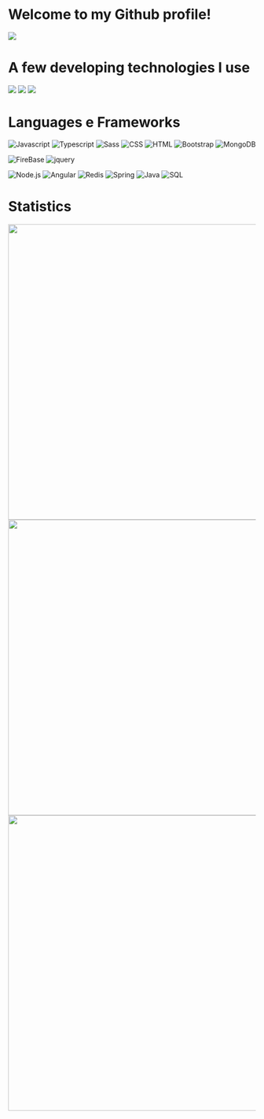 # Welcome to my Github profile!
<a href="https://github.com/DenverCoder1/readme-typing-svg"><img src="https://readme-typing-svg.herokuapp.com/?lines=👩%20Bianca%20Klein%20Schmitt;💻%20Full-Stack%20Web%20Developer;📍Florianópolis,%20Brazil;📚%20Always%20learning%20new%20things&font=Fira%20Code&center=true&width=440&height=45&color=f75c7e&vCenter=true&size=22"></a>


# A few developing technologies I use
![](https://img.shields.io/badge/OS-Linux-informational?style=flat&logo=linux&logoColor=white&color=c64f68)
![](https://img.shields.io/badge/IDE-VSCode-informational?style=flat&logo=visualstudiocode&logoColor=white&color=c64f68)
![](https://img.shields.io/badge/Controle_de_versão-GIT-informational?style=flat&logo=git&logoColor=white&color=c64f68)


# Languages e Frameworks
![Javascript](https://img.shields.io/badge/-Javascript-2c292d?&logo=Javascript)
![Typescript](https://img.shields.io/badge/-Typescript-2c292d?&logo=Typescript)
![Sass](https://img.shields.io/badge/-Sass-2c292d?&logo=Sass)
![CSS](https://img.shields.io/badge/-CSS3-2c292d?&logo=CSS3)
![HTML](https://img.shields.io/badge/-HTML5-2c292d?&logo=HTML5)
![Bootstrap](https://img.shields.io/badge/-Bootstrap-2c292d?&logo=Bootstrap)
![MongoDB](https://img.shields.io/badge/-MongoDB-2c292d?&logo=MongoDB)

![FireBase](https://img.shields.io/badge/-FireBase-2c292d?&logo=FireBase)
![jquery](https://img.shields.io/badge/-JQuery-2c292d?&logo=jquery)
<!-- ![Git](https://img.shields.io/badge/-Git-2c292d?&logo=Git) -->
<!-- ![Linux](https://img.shields.io/badge/-Linux-2c292d?&logo=Linux) -->
![Node.js](https://img.shields.io/badge/-Node.js-2c292d?&logo=node.js)
![Angular](https://img.shields.io/badge/-Angular-2c292d?&logo=Angular)
![Redis](https://img.shields.io/badge/-Redis-2c292d?&logo=Redis)
![Spring](https://img.shields.io/badge/-Spring-2c292d?&logo=Spring)
![Java](https://img.shields.io/badge/-Java-2c292d?&logo=Java)
![SQL](https://img.shields.io/badge/-mySQL-2c292d?&logo=mySQL)


# Statistics


<img src="https://github-readme-stats.vercel.app/api?username=bischmitt&theme=monokai&show_icons=true&hide_border=true)](https://github.com/bischmitt/" width="600">  


<img src="https://github-readme-stats.vercel.app/api/top-langs/?username=bischmitt&hide=html&hide_title=true&hide_border=true&layout=compact&langs_count=6&exclude_repo=comp426,Redventures-Movie-Quotes&text_color=fff&icon_color=fff&theme=monokai" width="600">


<img src="https://github-profile-summary-cards.vercel.app/api/cards/profile-details?username=bischmitt&theme=monokai" width="600">
